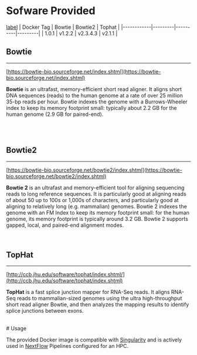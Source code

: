 # Sofware Provided
[label](https://passwords.google.com/?utm_source%253Dchrome%2526utm_medium%253Ddesktop%2526utm_campaign%253Dpassword_generation_confirmation%2526pli%253D1)
| Docker Tag | Bowtie  | Bowtie2  | Tophat  |
|------------|---------|----------|---------|
| 1.0.1      | v1.2.2  | v2.3.4.3 | v2.1.1  |

## Bowtie
---

[https://bowtie-bio.sourceforge.net/index.shtml](https://bowtie-bio.sourceforge.net/index.shtml)


__Bowtie__ is an ultrafast, memory-efficient short read aligner. It aligns short DNA sequences (reads) to the human genome at a rate of over 25 million 35-bp reads per hour. Bowtie indexes the genome with a Burrows-Wheeler index to keep its memory footprint small: typically about 2.2 GB for the human genome (2.9 GB for paired-end).

<br>


<br>

## Bowtie2
---

[https://bowtie-bio.sourceforge.net/bowtie2/index.shtml](https://bowtie-bio.sourceforge.net/bowtie2/index.shtml)


__Bowtie 2__ is an ultrafast and memory-efficient tool for aligning sequencing reads to long reference sequences. It is particularly good at aligning reads of about 50 up to 100s or 1,000s of characters, and particularly good at aligning to relatively long (e.g. mammalian) genomes. Bowtie 2 indexes the genome with an FM Index to keep its memory footprint small: for the human genome, its memory footprint is typically around 3.2 GB. Bowtie 2 supports gapped, local, and paired-end alignment modes.

<br>

## TopHat
---

[http://ccb.jhu.edu/software/tophat/index.shtml/](http://ccb.jhu.edu/software/tophat/index.shtml)


__TopHat__ is a fast splice junction mapper for RNA-Seq reads. It aligns RNA-Seq reads to mammalian-sized genomes using the ultra high-throughput short read aligner Bowtie, and then analyzes the mapping results to identify splice junctions between exons.



<br>
# Usage

The provided Docker image is compatible with [Singularity](https://sylabs.io/docs/) and is actively used in [NextFlow](https://www.nextflow.io/) Pipelines configured for an HPC.

<br>
